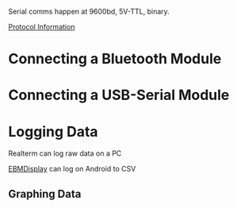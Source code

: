 Serial comms happen at 9600bd, 5V-TTL, binary. 

[Protocol Information](https://github.com/OpenSource-EBike-firmware/TSDZ2_wiki/wiki/Communication-Protocol)

# Connecting a Bluetooth Module

# Connecting a USB-Serial Module

# Logging Data

Realterm can log raw data on a PC

[EBMDisplay](http://www.wptm.hu/ebmdisplay/) can log on Android to CSV

## Graphing Data
